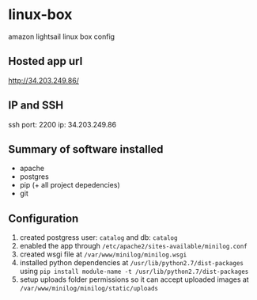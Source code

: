 # linux-box
amazon lightsail linux box config

## Hosted app url 
http://34.203.249.86/

## IP and SSH 
ssh port: 2200
ip: 34.203.249.86

## Summary of software installed
- apache
- postgres
- pip (+ all project depedencies)
- git

## Configuration 
1. created postgress user: ```catalog``` and db: ```catalog```
2. enabled the app through ```/etc/apache2/sites-available/minilog.conf```
3. created wsgi file at ```/var/www/minilog/minilog.wsgi```
4. installed python dependencies at ```/usr/lib/python2.7/dist-packages``` using ```pip install module-name -t /usr/lib/python2.7/dist-packages```
5. setup uploads folder permissions so it can accept uploaded images at ```/var/www/minilog/minilog/static/uploads``` 



